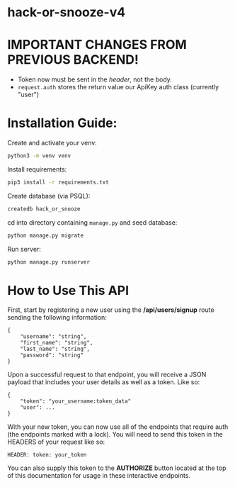 # hack-or-snooze-v4

# IMPORTANT CHANGES FROM PREVIOUS BACKEND!

- Token now must be sent in the _header_, not the body.
- `request.auth` stores the return value our ApiKey auth class (currently
  "user")

# Installation Guide:

Create and activate your venv:
```zsh
python3 -m venv venv
```

Install requirements:
```zsh
pip3 install -r requirements.txt
```

Create database (via PSQL):
```zsh
createdb hack_or_snooze
```

cd into directory containing `manage.py` and seed database:
```zsh
python manage.py migrate
```

Run server:
```zsh
python manage.py runserver
```

# How to Use This API

First, start by registering a new user using the **/api/users/signup** route
sending the following information:

    {
        "username": "string",
        "first_name": "string",
        "last_name": "string",
        "password": "string"
    }

Upon a successful request to that endpoint, you will receive a JSON payload
that includes your user details as well as a token. Like so:

    {
        "token": "your_username:token_data"
        "user": ...
    }

With your new token, you can now use all of the endpoints that require auth
(the endpoints marked with a lock). You will need to send this token in the
HEADERS of your request like so:

    HEADER: token: your_token

You can also supply this token to the **AUTHORIZE** button located at the top
of this documentation for usage in these interactive endpoints.